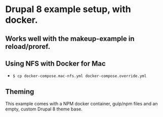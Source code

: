 # Drupal 8 example setup, with docker.

## Works well with the makeup-example in reload/proref.

## Using NFS with Docker for Mac
- `$ cp docker-compose.mac-nfs.yml docker-compose.override.yml`
  
## Theming
This example comes with a NPM docker container, gulp/npm files and an empty,
custom Drupal 8 theme base.
